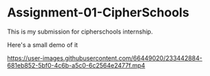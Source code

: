 # Assignment-01-CipherSchools
This is my submission for cipherschools internship.

Here's a small demo of it



https://user-images.githubusercontent.com/66449020/233442884-681eb852-5bf0-4c6b-a5c0-6c2564e2477f.mp4

